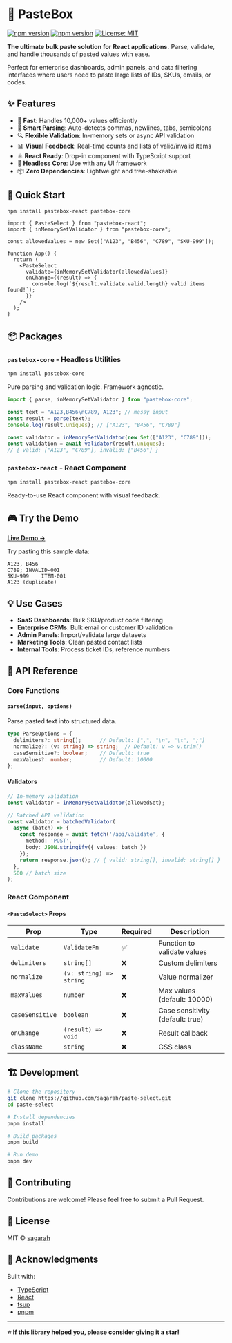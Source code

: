 # 🎯 PasteBox

[![npm version](https://badge.fury.io/js/pastebox-core.svg)](https://www.npmjs.com/package/pastebox-core) 
[![npm version](https://badge.fury.io/js/pastebox-react.svg)](https://www.npmjs.com/package/pastebox-react)
[![License: MIT](https://img.shields.io/badge/License-MIT-yellow.svg)](https://opensource.org/licenses/MIT)

**The ultimate bulk paste solution for React applications.** Parse, validate, and handle thousands of pasted values with ease.

Perfect for enterprise dashboards, admin panels, and data filtering interfaces where users need to paste large lists of IDs, SKUs, emails, or codes.

## ✨ Features

- 🚀 **Fast**: Handles 10,000+ values efficiently
- 🎯 **Smart Parsing**: Auto-detects commas, newlines, tabs, semicolons
- 🔍 **Flexible Validation**: In-memory sets or async API validation
- 📊 **Visual Feedback**: Real-time counts and lists of valid/invalid items
- ⚛️ **React Ready**: Drop-in component with TypeScript support
- 🎨 **Headless Core**: Use with any UI framework
- 📦 **Zero Dependencies**: Lightweight and tree-shakeable

## 🚀 Quick Start

```bash
npm install pastebox-react pastebox-core
```

```tsx
import { PasteSelect } from "pastebox-react";
import { inMemorySetValidator } from "pastebox-core";

const allowedValues = new Set(["A123", "B456", "C789", "SKU-999"]);

function App() {
  return (
    <PasteSelect 
      validate={inMemorySetValidator(allowedValues)}
      onChange={(result) => {
        console.log(`${result.validate.valid.length} valid items found!`);
      }}
    />
  );
}
```

## 📦 Packages

### `pastebox-core` - Headless Utilities
```bash
npm install pastebox-core
```

Pure parsing and validation logic. Framework agnostic.

```ts
import { parse, inMemorySetValidator } from "pastebox-core";

const text = "A123,B456\nC789, A123"; // messy input
const result = parse(text);
console.log(result.uniques); // ["A123", "B456", "C789"]

const validator = inMemorySetValidator(new Set(["A123", "C789"]));
const validation = await validator(result.uniques);
// { valid: ["A123", "C789"], invalid: ["B456"] }
```

### `pastebox-react` - React Component
```bash
npm install pastebox-react pastebox-core
```

Ready-to-use React component with visual feedback.

## 🎮 Try the Demo

**[Live Demo →](https://sagarah.github.io/paste-select)**

Try pasting this sample data:
```
A123, B456
C789; INVALID-001
SKU-999    ITEM-001
A123 (duplicate)
```

## 💡 Use Cases

- **SaaS Dashboards**: Bulk SKU/product code filtering
- **Enterprise CRMs**: Bulk email or customer ID validation  
- **Admin Panels**: Import/validate large datasets
- **Marketing Tools**: Clean pasted contact lists
- **Internal Tools**: Process ticket IDs, reference numbers

## 🔧 API Reference

### Core Functions

#### `parse(input, options)`
Parse pasted text into structured data.

```ts
type ParseOptions = {
  delimiters?: string[];      // Default: [",", "\n", "\t", ";"]
  normalize?: (v: string) => string;  // Default: v => v.trim()
  caseSensitive?: boolean;    // Default: true
  maxValues?: number;         // Default: 10000
};
```

#### Validators

```ts
// In-memory validation
const validator = inMemorySetValidator(allowedSet);

// Batched API validation  
const validator = batchedValidator(
  async (batch) => {
    const response = await fetch('/api/validate', {
      method: 'POST',
      body: JSON.stringify({ values: batch })
    });
    return response.json(); // { valid: string[], invalid: string[] }
  },
  500 // batch size
);
```

### React Component

#### `<PasteSelect>` Props

| Prop | Type | Required | Description |
|------|------|----------|-------------|
| `validate` | `ValidateFn` | ✅ | Function to validate values |
| `delimiters` | `string[]` | ❌ | Custom delimiters |
| `normalize` | `(v: string) => string` | ❌ | Value normalizer |
| `maxValues` | `number` | ❌ | Max values (default: 10000) |
| `caseSensitive` | `boolean` | ❌ | Case sensitivity (default: true) |
| `onChange` | `(result) => void` | ❌ | Result callback |
| `className` | `string` | ❌ | CSS class |

## 🏗️ Development

```bash
# Clone the repository
git clone https://github.com/sagarah/paste-select.git
cd paste-select

# Install dependencies
pnpm install

# Build packages
pnpm build

# Run demo
pnpm dev
```

## 🤝 Contributing

Contributions are welcome! Please feel free to submit a Pull Request.

## 📄 License

MIT © [sagarah](https://github.com/sagarah)

## 🙏 Acknowledgments

Built with:
- [TypeScript](https://www.typescriptlang.org/)
- [React](https://reactjs.org/) 
- [tsup](https://tsup.egoist.dev/)
- [pnpm](https://pnpm.io/)

---

**⭐ If this library helped you, please consider giving it a star!**
